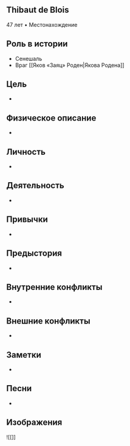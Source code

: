 ## Thibaut de Blois

47 лет • Местонахождение

## Роль в истории

* Сенешаль
* Враг [[Яков «Заяц» Роден|Якова Родена]]

## Цель

* 

## Физическое описание

* 

## Личность

* 

## Деятельность

* 

## Привычки

* 

## Предыстория

* 

## Внутренние конфликты

* 

## Внешние конфликты

* 

## Заметки

* 

## Песни

* 

## Изображения

![[]]